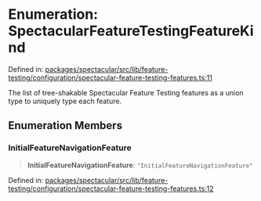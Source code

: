# Enumeration: SpectacularFeatureTestingFeatureKind

Defined in: [packages/spectacular/src/lib/feature-testing/configuration/spectacular-feature-testing-features.ts:11](https://github.com/ngworker/ngworker/blob/68f93463b2af844af0ea290a92a5168b936997ae/packages/spectacular/src/lib/feature-testing/configuration/spectacular-feature-testing-features.ts#L11)

The list of tree-shakable Spectacular Feature Testing features as a union type to uniquely type each feature.

## Enumeration Members

### InitialFeatureNavigationFeature

> **InitialFeatureNavigationFeature**: `"InitialFeatureNavigationFeature"`

Defined in: [packages/spectacular/src/lib/feature-testing/configuration/spectacular-feature-testing-features.ts:12](https://github.com/ngworker/ngworker/blob/68f93463b2af844af0ea290a92a5168b936997ae/packages/spectacular/src/lib/feature-testing/configuration/spectacular-feature-testing-features.ts#L12)
